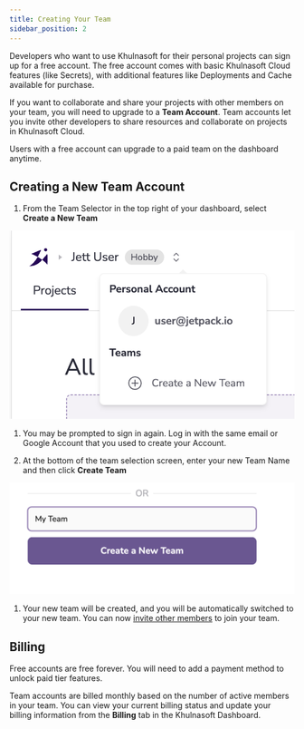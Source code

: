 ```yaml
---
title: Creating Your Team
sidebar_position: 2
---
```


Developers who want to use Khulnasoft for their personal projects can sign up for a free account. The free account comes with basic Khulnasoft Cloud features (like Secrets), with additional features like Deployments and Cache available for purchase.

If you want to collaborate and share your projects with other members on your team, you will need to upgrade to a **Team Account**. Team accounts let you invite other developers to share resources and collaborate on projects in Khulnasoft Cloud.

Users with a free account can upgrade to a paid team on the dashboard anytime.

## Creating a New Team Account

1. From the Team Selector in the top right of your dashboard, select **Create a New Team**

![New Team](../../../static/img/team_selector.png)

1. You may be prompted to sign in again. Log in with the same email or Google Account that you used to create your Account.

1. At the bottom of the team selection screen, enter your new Team Name and then click **Create Team**

![Create Team Form](../../../static/img/create_team_form.png)

1. Your new team will be created, and you will be automatically switched to your new team. You can now [invite other members](./inviting_members.md) to join your team.

## Billing

Free accounts are free forever. You will need to add a payment method to unlock paid tier features.

Team accounts are billed monthly based on the number of active members in your team. You can view your current billing status and update your billing information from the **Billing** tab in the Khulnasoft Dashboard.
